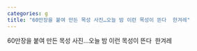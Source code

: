 ```yaml
---
categories: g
title: "60만장을 붙여 만든 목성 사진…오늘 밤 이런 목성이 뜬다  한겨레"
---
```

60만장을 붙여 만든 목성 사진…오늘 밤 이런 목성이 뜬다&nbsp;&nbsp;한겨레